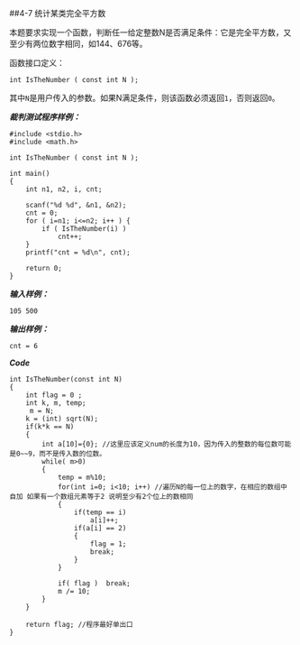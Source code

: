 ﻿##4-7 统计某类完全平方数  

本题要求实现一个函数，判断任一给定整数N是否满足条件：它是完全平方数，又至少有两位数字相同，如144、676等。

函数接口定义：
```
int IsTheNumber ( const int N );
```
其中`N`是用户传入的参数。如果N满足条件，则该函数必须返回`1`，否则返回`0`。

***裁判测试程序样例：***
```
#include <stdio.h>
#include <math.h>

int IsTheNumber ( const int N );

int main()
{
    int n1, n2, i, cnt;
				
    scanf("%d %d", &n1, &n2);
    cnt = 0;
    for ( i=n1; i<=n2; i++ ) {
        if ( IsTheNumber(i) )
            cnt++;
    }
    printf("cnt = %d\n", cnt);

    return 0;
}
```
***输入样例：***

```
105 500
```
***输出样例：***

```
cnt = 6
```

***Code***
```
int IsTheNumber(const int N)
{
	int flag = 0 ;
	int k, m, temp;
	 m = N;	
	k = (int) sqrt(N);
	if(k*k == N)
	{
		int a[10]={0}; //这里应该定义num的长度为10，因为传入的整数的每位数可能是0~~9，而不是传入数的位数。
		while( m>0)
		{
			temp = m%10; 
			for(int i=0; i<10; i++) //遍历N的每一位上的数字，在相应的数组中自加 如果有一个数组元素等于2 说明至少有2个位上的数相同
			{
				if(temp == i) 
					a[i]++;
				if(a[i] == 2)
				{
					flag = 1;
					break;
				}
			}
			
			if( flag )	break;
			m /= 10;
		}
	}
	
	return flag; //程序最好单出口
}
```
